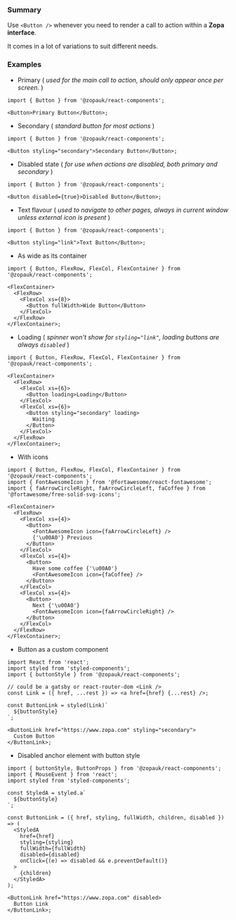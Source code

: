 ### Summary

Use `<Button />` whenever you need to render a call to action within a **Zopa interface**.

It comes in a lot of variations to suit different needs.

### Examples

- Primary ( _used for the main call to action, should only appear once per screen._ )

```tsx
import { Button } from '@zopauk/react-components';

<Button>Primary Button</Button>;
```

- Secondary ( _standard button for most actions_ )

```tsx
import { Button } from '@zopauk/react-components';

<Button styling="secondary">Secondary Button</Button>;
```

- Disabled state ( _for use when actions are disabled, both primary and secondary_ )

```tsx
import { Button } from '@zopauk/react-components';

<Button disabled={true}>Disabled Button</Button>;
```

- Text flavour ( _used to navigate to other pages, always in current window unless external icon is present_ )

```tsx
import { Button } from '@zopauk/react-components';

<Button styling="link">Text Button</Button>;
```

- As wide as its container

```tsx
import { Button, FlexRow, FlexCol, FlexContainer } from '@zopauk/react-components';

<FlexContainer>
  <FlexRow>
    <FlexCol xs={8}>
      <Button fullWidth>Wide Button</Button>
    </FlexCol>
  </FlexRow>
</FlexContainer>;
```

- Loading ( _spinner won't show for `styling="link"`, loading buttons are always `disabled`_ )

```tsx
import { Button, FlexRow, FlexCol, FlexContainer } from '@zopauk/react-components';

<FlexContainer>
  <FlexRow>
    <FlexCol xs={6}>
      <Button loading>Loading</Button>
    </FlexCol>
    <FlexCol xs={6}>
      <Button styling="secondary" loading>
        Waiting
      </Button>
    </FlexCol>
  </FlexRow>
</FlexContainer>;
```

- With icons

```tsx
import { Button, FlexRow, FlexCol, FlexContainer } from '@zopauk/react-components';
import { FontAwesomeIcon } from '@fortawesome/react-fontawesome';
import { faArrowCircleRight, faArrowCircleLeft, faCoffee } from '@fortawesome/free-solid-svg-icons';

<FlexContainer>
  <FlexRow>
    <FlexCol xs={4}>
      <Button>
        <FontAwesomeIcon icon={faArrowCircleLeft} />
        {'\u00A0'} Previous
      </Button>
    </FlexCol>
    <FlexCol xs={4}>
      <Button>
        Have some coffee {'\u00A0'}
        <FontAwesomeIcon icon={faCoffee} />
      </Button>
    </FlexCol>
    <FlexCol xs={4}>
      <Button>
        Next {'\u00A0'}
        <FontAwesomeIcon icon={faArrowCircleRight} />
      </Button>
    </FlexCol>
  </FlexRow>
</FlexContainer>;
```

- Button as a custom component

```tsx
import React from 'react';
import styled from 'styled-components';
import { buttonStyle } from '@zopauk/react-components';

// could be a gatsby or react-router-dom <Link />
const Link = ({ href, ...rest }) => <a href={href} {...rest} />;

const ButtonLink = styled(Link)`
  ${buttonStyle}
`;

<ButtonLink href="https://www.zopa.com" styling="secondary">
  Custom Button
</ButtonLink>;
```

- Disabled anchor element with button style

```tsx
import { buttonStyle, ButtonProps } from '@zopauk/react-components';
import { MouseEvent } from 'react';
import styled from 'styled-components';

const StyledA = styled.a`
  ${buttonStyle}
`;

const ButtonLink = ({ href, styling, fullWidth, children, disabled }) => (
  <StyledA
    href={href}
    styling={styling}
    fullWidth={fullWidth}
    disabled={disabled}
    onClick={(e) => disabled && e.preventDefault()}
  >
    {children}
  </StyledA>
);

<ButtonLink href="https://www.zopa.com" disabled>
  Button Link
</ButtonLink>;
```
